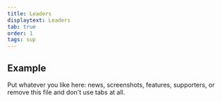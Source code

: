 ```yaml
---
title: Leaders
displaytext: Leaders
tab: true
order: 1
tags: sup
---
```


## Example

Put whatever you like here: news, screenshots, features, supporters, or remove this file and don't use tabs at all.
